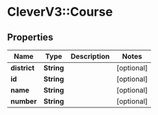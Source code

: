 # CleverV3::Course

## Properties
Name | Type | Description | Notes
------------ | ------------- | ------------- | -------------
**district** | **String** |  | [optional] 
**id** | **String** |  | [optional] 
**name** | **String** |  | [optional] 
**number** | **String** |  | [optional] 

